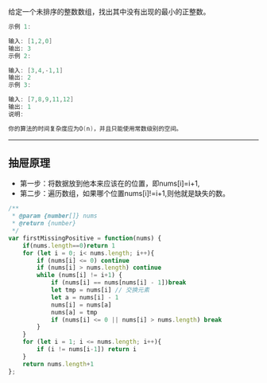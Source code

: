 给定一个未排序的整数数组，找出其中没有出现的最小的正整数。

```cpp
示例 1:

输入: [1,2,0]
输出: 3
示例 2:

输入: [3,4,-1,1]
输出: 2
示例 3:

输入: [7,8,9,11,12]
输出: 1
说明:

你的算法的时间复杂度应为O(n)，并且只能使用常数级别的空间。

```

---

## 抽屉原理

- 第一步：将数据放到他本来应该在的位置，即nums[i]=i+1,
- 第二步：遍历数组，如果哪个位置nums[i]!=i+1,则他就是缺失的数。


```javascript
/**
 * @param {number[]} nums
 * @return {number}
 */
var firstMissingPositive = function(nums) {
    if(nums.length==0)return 1
    for (let i = 0; i< nums.length; i++){
        if (nums[i] <= 0) continue
        if (nums[i] > nums.length) continue
        while (nums[i] != i+1) {
            if (nums[i] == nums[nums[i] - 1])break
            let tmp = nums[i] // 交换元素
            let a = nums[i] - 1
            nums[i] = nums[a]
            nums[a] = tmp
            if (nums[i] <= 0 || nums[i] > nums.length) break
        }
    }
    for (let i = 1; i <= nums.length; i++){
        if (i != nums[i-1]) return i
    }
    return nums.length+1
};
```
